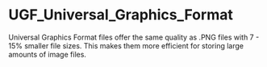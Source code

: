 # UGF_Universal_Graphics_Format
Universal Graphics Format files offer the same quality as .PNG files with 7 - 15% smaller file sizes. This makes them more efficient for storing large amounts of image files.
